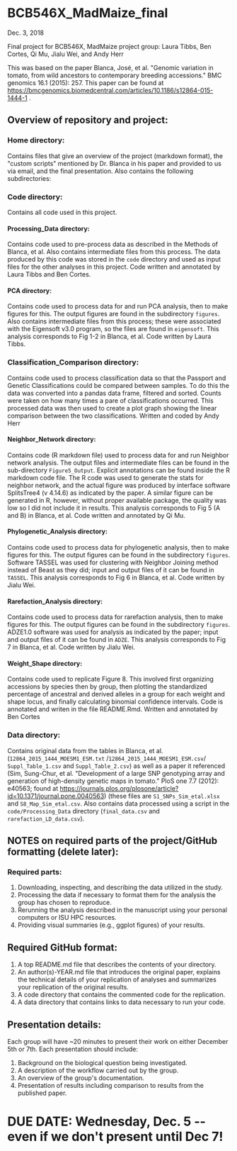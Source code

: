 # BCB546X_MadMaize_final
Dec. 3, 2018

Final project for BCB546X, MadMaize project group: Laura Tibbs, Ben Cortes, Qi Mu, Jialu Wei, and Andy Herr

This was based on the paper Blanca, José, et al. "Genomic variation in tomato, from wild ancestors to contemporary breeding accessions." BMC genomics 16.1 (2015): 257. This paper can be found at https://bmcgenomics.biomedcentral.com/articles/10.1186/s12864-015-1444-1 .

## Overview of repository and project:

### Home directory:
Contains files that give an overview of the project (markdown format), the "custom scripts" mentioned by Dr. Blanca in his paper and provided to us via email, and the final presentation. Also contains the following subdirectories:

### Code directory:
Contains all code used in this project.

#### Processing_Data directory: 
Contains code used to pre-process data as described in the Methods of Blanca, et al. Also contains intermediate files from this process. The data produced by this code was stored in the `code` directory and used as input files for the other analyses in this project. Code written and annotated by Laura Tibbs and Ben Cortes.

#### PCA directory: 
Contains code used to process data for and run PCA analysis, then to make figures for this. The output figures are found in the subdirectory `figures`. Also contains intermediate files from this process; these were associated with the Eigensoft v3.0 program, so the files are found in `eigensoft`. This analysis corresponds to Fig 1-2 in Blanca, et al. Code written by Laura Tibbs.

### Classification_Comparison directory:
Contains code used to process classification data so that the Passport and Genetic Classifications could be compared between samples. To do this the data was converted into a pandas data frame, filtered and sorted. Counts were taken on how many times a pare of classifications occurred. This processed data was then used to create a plot graph showing the linear comparison between the two classifications. Written and coded by Andy Herr

#### Neighbor_Network directory: 
Contains code (R markdown file) used to process data for and run Neighbor network analysis. The output files and intermediate files can be found in the sub-directory `Figure5_Output`. Explicit annotations can be found inside the R markdown code file. The R code was used to generate the stats for neighbor network, and the actual figure was produced by interface software SplitsTree4 (v 4.14.6) as indicated by the paper. A similar figure can be generated in R, however, without proper available package, the quality was low so I did not include it in results. This analysis corresponds to Fig 5 (A and B) in Blanca, et al. Code written and annotated by Qi Mu.

#### Phylogenetic_Analysis directory: 
Contains code used to process data for phylogenetic analysis, then to make figures for this. The output figures can be found in the subdirectory `figures`. Software TASSEL was used for clustering with Neighbor Joining method instead of Beast as they did; input and output files of it can be found in `TASSEL`. This analysis corresponds to Fig 6 in Blanca, et al. Code written by Jialu Wei.

#### Rarefaction_Analysis directory: 
Contains code used to process data for rarefaction analysis, then to make figures for this. The output figures can be found in the subdirectory `figures`. ADZE1.0 software was used for analysis as indicated by the paper; input and output files of it can be found in `ADZE`. This analysis corresponds to Fig 7 in Blanca, et al. Code written by Jialu Wei.

#### Weight_Shape directory:
Contains code used to replicate Figure 8. This involved first organizing accessions by species then by group, then plotting the standardized percentage of ancestral and derived alleles in a group for each weight and shape locus, and finally calculating binomial confidence intervals. Code is annotated and writen in the file README.Rmd. Written and annotated by Ben Cortes

### Data directory: 
Contains original data from the tables in Blanca, et al. (`12864_2015_1444_MOESM1_ESM.txt` /`12864_2015_1444_MOESM1_ESM.csv`/ `Suppl_Table_1.csv` and `Suppl_Table_2.csv`) as well as a paper it referenced (Sim, Sung-Chur, et al. "Development of a large SNP genotyping array and generation of high-density genetic maps in tomato." PloS one 7.7 (2012): e40563; found at https://journals.plos.org/plosone/article?id=10.1371/journal.pone.0040563) (these files are `S1_SNPs_Sim_etal.xlsx` and `S8_Map_Sim_etal.csv`. Also contains data processed using a script in the `code/Processing_Data` directory (`final_data.csv` and `rarefaction_LD_data.csv`).

## NOTES on required parts of the project/GitHub formatting (delete later):

### Required parts:
1. Downloading, inspecting, and describing the data utilized in the study.
2. Processing the data if necessary to format them for the analysis the group has chosen to
reproduce.
3. Rerunning the analysis described in the manuscript using your personal computers or ISU HPC
resources.
4. Providing visual summaries (e.g., ggplot figures) of your results.

## Required GitHub format:
1. A top README.md file that describes the contents of your directory.
2. An author(s)-YEAR.md file that introduces the original paper, explains the technical details of your
replication of analyses and summarizes your replication of the original results.
3. A code directory that contains the commented code for the replication.
4. A data directory that contains links to data necessary to run your code.

## Presentation details:
Each group will have ~20 minutes to present their work on either December 5th or 7th. Each
presentation should include:
1. Background on the biological question being investigated.
2. A description of the workflow carried out by the group.
3. An overview of the group's documentation.
4. Presentation of results including comparison to results from the published paper.

# DUE DATE: Wednesday, Dec. 5 -- even if we don't present until Dec 7! 

